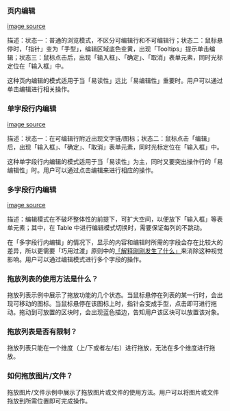 ### 页内编辑

[image source](https://gw.alipayobjects.com/zos/rmsportal/EXKwsvUkIUNkHBSsOlRi.png)

描述：状态一：普通的浏览模式，不区分可编辑行和不可编辑行；状态二：鼠标悬停时，「指针」变为「手型」，编辑区域底色变黄，出现「Tooltips」提示单击编辑；状态三：鼠标点击后，出现「输入框」、「确定」、「取消」表单元素，同时光标定位在「输入框」中。

这种页内编辑的模式适用于当「易读性」远比「易编辑性」重要时。用户可以通过单击编辑进行相关操作。

### 单字段行内编辑

[image source](https://gw.alipayobjects.com/zos/rmsportal/qiAYBQKcQnmavxHzkeaK.png)

描述：状态一：在可编辑行附近出现文字链/图标；状态二：鼠标点击「编辑」后，出现「输入框」、「确定」、「取消」表单元素，同时光标定位在「输入框」中。

这种单字段行内编辑的模式适用于当「易读性」为主，同时又要突出操作行的「易编辑性」时。用户可以通过点击编辑来进行相应的操作。

### 多字段行内编辑

[image source](https://gw.alipayobjects.com/zos/rmsportal/ukbXcTHrgPmTfHmCassD.png)

描述：编辑模式在不破坏整体性的前提下，可扩大空间，以便放下「输入框」等表单元素；其中，在 Table 中进行编辑模式切换时，需要保证每列的不跳动。

在「多字段行内编辑」的情况下，显示的内容和编辑时所需的字段会存在比较大的差异，所以更需要「巧用过渡」原则中的[「解释刚刚发生了什么」](/docs/spec/transition#解释刚刚发生了什么)来消除这种视觉影响。用户可以通过编辑模式进行多个字段的操作。

### 拖放列表的使用方法是什么？

拖放列表示例中展示了拖放功能的几个状态。当鼠标悬停在列表的某一行时，会出现可移动的图标。当鼠标悬停在该图标上时，指针会变成手型，点击即可进行拖动。拖动到可放置的区块时，会出现蓝色描边，告知用户该区块可以放置该对象。

### 拖放列表是否有限制？

拖放列表只能在一个维度（上/下或者左/右）进行拖放，无法在多个维度进行拖放。

### 如何拖放图片/文件？

拖放图片/文件示例中展示了拖放图片或文件的使用方法。用户可以将图片或文件拖放到所需位置即可完成操作。

